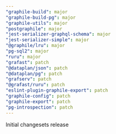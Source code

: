 ```yaml
---
"graphile-build": major
"graphile-build-pg": major
"graphile-utils": major
"postgraphile": major
"jest-serializer-graphql-schema": major
"jest-serializer-simple": major
"@graphile/lru": major
"pg-sql2": major
"ruru": major
"grafast": patch
"@dataplan/json": patch
"@dataplan/pg": patch
"grafserv": patch
"@grafast/ruru": patch
"eslint-plugin-graphile-export": patch
"graphile-config": patch
"graphile-export": patch
"pg-introspection": patch
---
```


Initial changesets release
